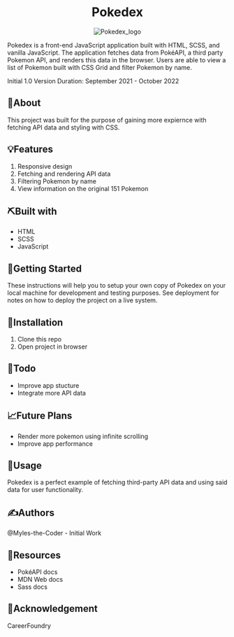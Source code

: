<div align='center'>

# Pokedex

![Pokedex_logo](https://user-images.githubusercontent.com/76969330/155584554-546e55d4-f379-4f7e-9b61-316133fa891c.png)

</div>

Pokedex is a front-end JavaScript application built with HTML, SCSS, and vanilla JavaScript. The application fetches data from PokéAPI, a third party Pokemon API, and renders this data in the browser. Users are able to view a list of Pokemon built with CSS Grid and filter Pokemon by name. 

Initial 1.0 Version Duration: September 2021 - October 2022

## 🧐About

This project was built for the purpose of gaining more expiernce with fetching API data and styling with CSS.

## 💡Features

1. Responsive design
2. Fetching and rendering API data
3. Filtering Pokemon by name
4. View information on the original 151 Pokemon

## ⛏️Built with

- HTML
- SCSS
- JavaScript

## 🏁Getting Started

These instructions will help you to setup your own copy of Pokedex on your local machine for development and testing purposes. See deployment for notes on how to deploy the project on a live system.

## 🧰Installation

1. Clone this repo
4. Open project in browser

## 📝Todo

- Improve app stucture
- Integrate more API data

## 📈Future Plans

- Render more pokemon using infinite scrolling
- Improve app performance

## 🎈Usage

Pokedex is a perfect example of fetching third-party API data and using said data for user functionality.

## ✍️Authors
@Myles-the-Coder - Initial Work

## 🧬Resources
- PokéAPI docs
- MDN Web docs
- Sass docs

## 🎉Acknowledgement
CareerFoundry
